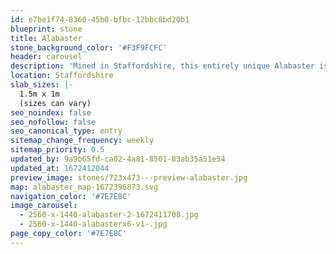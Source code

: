 ```yaml
---
id: e7be1f74-8360-45b0-bfbc-12bbc8bd20b1
blueprint: stone
title: Alabaster
stone_background_color: '#F3F9FCFC'
header: carousel
description: 'Mined in Staffordshire, this entirely unique Alabaster is a rare form of gypsum which has been used in this country for sculpture and decorative work for at least eight centuries. Exquisite translucent tones of pale bluey grey with light brown veining make this stone a true British gem.'
location: Staffordshire
slab_sizes: |-
  1.5m x 1m
  (sizes can vary)
seo_noindex: false
seo_nofollow: false
seo_canonical_type: entry
sitemap_change_frequency: weekly
sitemap_priority: 0.5
updated_by: 9a9b65fd-ca02-4a81-8501-83ab35a51e54
updated_at: 1672412044
preview_image: stones/723x473---preview-alabaster.jpg
map: alabaster_map-1672396873.svg
navigation_color: '#7E7E8C'
image_carousel:
  - 2560-x-1440-alabaster-2-1672411708.jpg
  - 2560-x-1440-alabasterx6-v1-.jpg
page_copy_color: '#7E7E8C'
---
```


